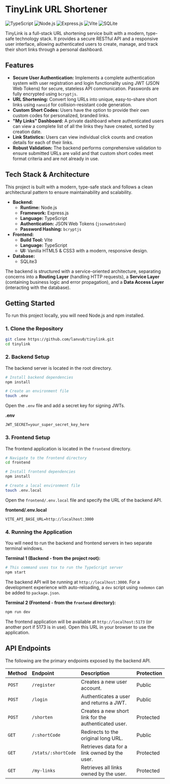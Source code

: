 # TinyLink URL Shortener

![TypeScript](https://img.shields.io/badge/TypeScript-3178C6?style=for-the-badge&logo=typescript&logoColor=white)
![Node.js](https://img.shields.io/badge/Node.js-339933?style=for-the-badge&logo=nodedotjs&logoColor=white)
![Express.js](https://img.shields.io/badge/Express.js-000000?style=for-the-badge&logo=express&logoColor=white)
![Vite](https://img.shields.io/badge/Vite-646CFF?style=for-the-badge&logo=vite&logoColor=white)
![SQLite](https://img.shields.io/badge/SQLite-003B57?style=for-the-badge&logo=sqlite&logoColor=white)

TinyLink is a full-stack URL shortening service built with a modern, type-safe technology stack. It provides a secure RESTful API and a responsive user interface, allowing authenticated users to create, manage, and track their short links through a personal dashboard.

## Features

-   **Secure User Authentication:** Implements a complete authentication system with user registration and login functionality using JWT (JSON Web Tokens) for secure, stateless API communication. Passwords are fully encrypted using `bcryptjs`.
-   **URL Shortening:** Convert long URLs into unique, easy-to-share short links using `nanoid` for collision-resistant code generation.
-   **Custom Short Codes:** Users have the option to provide their own custom codes for personalized, branded links.
-   **"My Links" Dashboard:** A private dashboard where authenticated users can view a complete list of all the links they have created, sorted by creation date.
-   **Link Statistics:** Users can view individual click counts and creation details for each of their links.
-   **Robust Validation:** The backend performs comprehensive validation to ensure submitted URLs are valid and that custom short codes meet format criteria and are not already in use.

## Tech Stack & Architecture

This project is built with a modern, type-safe stack and follows a clean architectural pattern to ensure maintainability and scalability.

-   **Backend:**
    -   **Runtime:** Node.js
    -   **Framework:** Express.js
    -   **Language:** TypeScript
    -   **Authentication:** JSON Web Tokens (`jsonwebtoken`)
    -   **Password Hashing:** `bcryptjs`
-   **Frontend:**
    -   **Build Tool:** Vite
    -   **Language:** TypeScript
    -   **UI:** Vanilla HTML5 & CSS3 with a modern, responsive design.
-   **Database:**
    -   SQLite3

The backend is structured with a service-oriented architecture, separating concerns into a **Routing Layer** (handling HTTP requests), a **Service Layer** (containing business logic and error propagation), and a **Data Access Layer** (interacting with the database).

## Getting Started

To run this project locally, you will need Node.js and npm installed.

### 1. Clone the Repository

```bash
git clone https://github.com/lanvu0/tinylink.git
cd tinylink
```

### 2. Backend Setup

The backend server is located in the root directory.

```bash
# Install backend dependencies
npm install

# Create an environment file
touch .env
```

Open the `.env` file and add a secret key for signing JWTs.

**.env**
```
JWT_SECRET=your_super_secret_key_here
```

### 3. Frontend Setup

The frontend application is located in the `frontend` directory.

```bash
# Navigate to the frontend directory
cd frontend

# Install frontend dependencies
npm install

# Create a local environment file
touch .env.local
```

Open the `frontend/.env.local` file and specify the URL of the backend API.

**frontend/.env.local**
```
VITE_API_BASE_URL=http://localhost:3000
```

### 4. Running the Application

You will need to run the backend and frontend servers in two separate terminal windows.

**Terminal 1 (Backend - from the project root):**
```bash
# This command uses tsx to run the TypeScript server
npm start
```
The backend API will be running at `http://localhost:3000`. For a development experience with auto-reloading, a `dev` script using `nodemon` can be added to `package.json`.

**Terminal 2 (Frontend - from the `frontend` directory):**
```bash
npm run dev
```
The frontend application will be available at `http://localhost:5173` (or another port if 5173 is in use). Open this URL in your browser to use the application.

## API Endpoints

The following are the primary endpoints exposed by the backend API.

| Method | Endpoint              | Description                                        | Protection |
| :----- | :-------------------- | :------------------------------------------------- | :--------- |
| `POST` | `/register`           | Creates a new user account.                        | Public     |
| `POST` | `/login`              | Authenticates a user and returns a JWT.            | Public     |
| `POST` | `/shorten`            | Creates a new short link for the authenticated user. | Protected  |
| `GET`  | `/:shortCode`         | Redirects to the original long URL.                | Public     |
| `GET`  | `/stats/:shortCode`   | Retrieves data for a link owned by the user.       | Protected  |
| `GET`  | `/my-links`           | Retrieves all links owned by the user.             | Protected  |